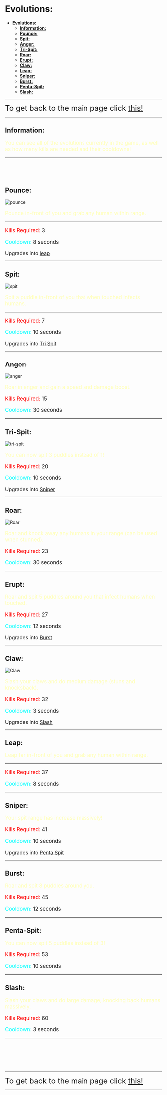 # **Evolutions:**

- [**Evolutions:**](#evolutions)
  - [**Information:**](#information)
  - [**Pounce:**](#pounce)
  - [**Spit:**](#spit)
  - [**Anger:**](#anger)
  - [**Tri-Spit:**](#tri-spit)
  - [**Roar:**](#roar)
  - [**Erupt:**](#erupt)
  - [**Claw:**](#claw)
  - [**Leap:**](#leap)
  - [**Sniper:**](#sniper)
  - [**Burst:**](#burst)
  - [**Penta-Spit:**](#penta-spit)
  - [**Slash:**](#slash)

---

<font size="5">To get back to the main page click <a href="../Unstable-Labs">this!</a></font>

---

## **Information:**

<div style="font-size:120%;">
  <p><span style="color:rgb(255,255,180);">You can see all of the evolutions currently in the game, as well as how many kills are needed and their cooldowns!</span></p>
</div>

---

&nbsp;

&nbsp;

## **Pounce:**

![pounce](https://cdn.discordapp.com/attachments/175409835557257216/886853004412719114/Pounce.gif)

<div style="font-size:120%;">
  <p><span style="color:rgb(255,255,180);">Pounce in-front of you and grab any human within range.</span></p>
</div>

---

<div style="font-size:120%;">
  <p><span style="color:rgb(255,0,0);">Kills Required:</span> 3</p>
</div>

<div style="font-size:120%;">
  <p><span style="color:rgb(0,255,255);">Cooldown:</span> 8 seconds</p>
</div>

<font size="3">Upgrades into  <a href="https://melancholykoi.github.io/Unstable-Labs/evos#leap">leap</a></font>

---

## **Spit:**

![spit](https://cdn.discordapp.com/attachments/175409835557257216/886853845035126784/spit.gif)

<div style="font-size:120%;">
  <p><span style="color:rgb(255,255,180);">Spit a puddle in-front of you that when touched infects humans.</span></p>
</div>

---

<div style="font-size:120%;">
  <p><span style="color:rgb(255,0,0);">Kills Required:</span> 7</p>
</div>

<div style="font-size:120%;">
  <p><span style="color:rgb(0,255,255);">Cooldown:</span> 10 seconds</p>
</div>

<font size="3">Upgrades into  <a href="https://melancholykoi.github.io/Unstable-Labs/evos#tri-spit">Tri Spit</a></font>

---

## **Anger:**

![anger](https://media.tenor.com/images/638111877661cab1287fecac912ceeec/tenor.gif)

<div style="font-size:120%;">
  <p><span style="color:rgb(255,255,180);">Roar in anger and gain a speed and damage boost.</span></p>
</div>

<div style="font-size:120%;">
  <p><span style="color:rgb(255,0,0);">Kills Required:</span> 15</p>
</div>

<div style="font-size:120%;">
  <p><span style="color:rgb(0,255,255);">Cooldown:</span> 30 seconds</p>
</div>

---


## **Tri-Spit:**

![tri-spit](https://cdn.discordapp.com/attachments/175409835557257216/886856390738579486/Tri-Spit.gif)

<div style="font-size:120%;">
  <p><span style="color:rgb(255,255,180);">You can now spit 3 puddles instead of 1!</span></p>
</div>

<div style="font-size:120%;">
  <p><span style="color:rgb(255,0,0);">Kills Required:</span> 20</p>
</div>

<div style="font-size:120%;">
  <p><span style="color:rgb(0,255,255);">Cooldown:</span> 10 seconds</p>
</div>

<font size="3">Upgrades into  <a href="https://melancholykoi.github.io/Unstable-Labs/evos#sniper">Sniper</a></font>

---

## **Roar:**

![Roar](https://cdn.discordapp.com/attachments/175409835557257216/886855196888678410/Roar.gif)

<div style="font-size:120%;">
  <p><span style="color:rgb(255,255,180);">Roar and knock away any humans in your range (can be used when stunned).</span></p>
</div>

<div style="font-size:120%;">
  <p><span style="color:rgb(255,0,0);">Kills Required:</span> 23</p>
</div>

<div style="font-size:120%;">
  <p><span style="color:rgb(0,255,255);">Cooldown:</span> 30 seconds</p>
</div>

---

## **Erupt:**


<div style="font-size:120%;">
  <p><span style="color:rgb(255,255,180);">Roar and spit 5 puddles around you that infect humans when touched.</span></p>
</div>

<div style="font-size:120%;">
  <p><span style="color:rgb(255,0,0);">Kills Required:</span> 27</p>
</div>

<div style="font-size:120%;">
  <p><span style="color:rgb(0,255,255);">Cooldown:</span> 12 seconds</p>
</div>

<font size="3">Upgrades into  <a href="https://melancholykoi.github.io/Unstable-Labs/evos#burst">Burst</a></font>

---

## **Claw:**

![Claw](https://cdn.discordapp.com/attachments/175409835557257216/886857235605639278/Claw.gif)

<div style="font-size:120%;">
  <p><span style="color:rgb(255,255,180);">Slash your claws and do medium damage (stuns and knocksback).</span></p>
</div>

<div style="font-size:120%;">
  <p><span style="color:rgb(255,0,0);">Kills Required:</span> 32</p>
</div>

<div style="font-size:120%;">
  <p><span style="color:rgb(0,255,255);">Cooldown:</span> 3 seconds</p>
</div>

<font size="3">Upgrades into  <a href="https://melancholykoi.github.io/Unstable-Labs/evos#slash">Slash</a></font>

---


## **Leap:**

<div style="font-size:120%;">
  <p><span style="color:rgb(255,255,180);">Leap far in-front of you and grab any human within range.</span></p>
</div>

---

<div style="font-size:120%;">
  <p><span style="color:rgb(255,0,0);">Kills Required:</span> 37</p>
</div>

<div style="font-size:120%;">
  <p><span style="color:rgb(0,255,255);">Cooldown:</span> 8 seconds</p>
</div>

---

## **Sniper:**

<div style="font-size:120%;">
  <p><span style="color:rgb(255,255,180);">Your spit range has increase massively!</span></p>
</div>

<div style="font-size:120%;">
  <p><span style="color:rgb(255,0,0);">Kills Required:</span> 41</p>
</div>

<div style="font-size:120%;">
  <p><span style="color:rgb(0,255,255);">Cooldown:</span> 10 seconds</p>
</div>

<font size="3">Upgrades into  <a href="https://melancholykoi.github.io/Unstable-Labs/evos#penta-spit">Penta Spit</a></font>

---

## **Burst:**

<div style="font-size:120%;">
  <p><span style="color:rgb(255,255,180);">Roar and spit 8 puddles around you.</span></p>
</div>

<div style="font-size:120%;">
  <p><span style="color:rgb(255,0,0);">Kills Required:</span> 45</p>
</div>

<div style="font-size:120%;">
  <p><span style="color:rgb(0,255,255);">Cooldown:</span> 12 seconds</p>
</div>

---

## **Penta-Spit:**

<div style="font-size:120%;">
  <p><span style="color:rgb(255,255,180);">You can now spit 5 puddles instead of 3!</span></p>
</div>

<div style="font-size:120%;">
  <p><span style="color:rgb(255,0,0);">Kills Required:</span> 53</p>
</div>

<div style="font-size:120%;">
  <p><span style="color:rgb(0,255,255);">Cooldown:</span> 10 seconds</p>
</div>

---

## **Slash:**

<div style="font-size:120%;">
  <p><span style="color:rgb(255,255,180);">Slash your claws and do large damage, knocking back humans massively.</span></p>
</div>

<div style="font-size:120%;">
  <p><span style="color:rgb(255,0,0);">Kills Required:</span> 60</p>
</div>

<div style="font-size:120%;">
  <p><span style="color:rgb(0,255,255);">Cooldown:</span> 3 seconds</p>
</div>

---


&nbsp;

&nbsp;

&nbsp;


---

<font size="5">To get back to the main page click <a href="../Unstable-Labs">this!</a></font>

---